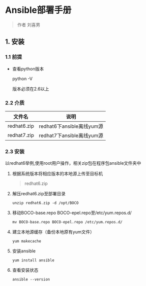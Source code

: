 # Ansible部署手册

> 作者 刘喜男

## 1. 安装

### 1.1 前提

- 查看python版本

  python -V 

  版本必须在2.6以上

### 2.2 介质

| 文件名      | 说明                      |
| ----------- | ------------------------- |
| redhat6.zip | redhat6下ansible离线yum源 |
| redhat7.zip | redhat7下ansible离线yum源 |

### 2.3 安装

以redhat6举例,使用root用户操作，相关zip包在程序包ansible文件夹中

1. 根据系统版本将相应版本的本地源上传至目标机

   > redhat6.zip

2. 解压redhat6.zip至部署目录

   ```shell
   unzip redhat6.zip -d /opt/BOCO
   ```

3. 移动BOCO-base.repo BOCO-epel.repo至/etc/yum.repos.d/

   ```shell
   mv BOCO-base.repo BOCO-epel.repo /etc/yum.repos.d/
   ```

4. 建立本地源缓存（备份本地原有yum文件）

   ```shell
   yum makecache
   ```

5. 安装ansible

   ```shell
   yum install ansible
   ```

6. 查看安装状态

   ```shell
   ansible --version
   ```
